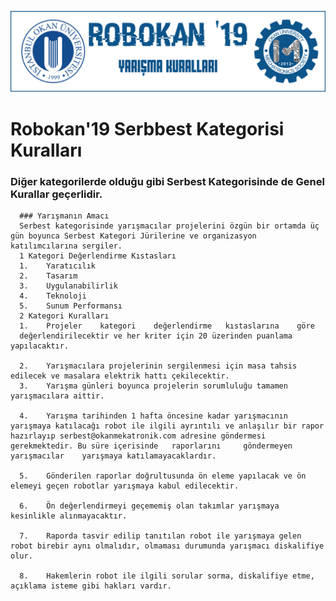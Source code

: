 ![Kurallar](img/genel.png)

# Robokan'19 Serbbest Kategorisi Kuralları

### Diğer kategorilerde olduğu gibi Serbest Kategorisinde de Genel Kurallar geçerlidir.

      ### Yarışmanın Amacı
      Serbest kategorisinde yarışmacılar projelerini özgün bir ortamda üç gün boyunca Serbest Kategori Jürilerine ve organizasyon katılımcılarına sergiler.  
      1 Kategori Değerlendirme Kıstasları  
      1.	Yaratıcılık   
      2.	Tasarım  
      3.	Uygulanabilirlik   
      4.	Teknoloji 
      5.	Sunum Performansı   
      2 Kategori Kuralları  
      1.	Projeler 	kategori 	değerlendirme 	kıstaslarına 	göre 
      değerlendirilecektir ve her kriter için 20 üzerinden puanlama yapılacaktır.  

      2.	Yarışmacılara projelerinin sergilenmesi için masa tahsis edilecek ve masalara elektrik hattı çekilecektir.
      3.	Yarışma günleri boyunca projelerin sorumluluğu tamamen yarışmacılara aittir. 
 
      4.	Yarışma tarihinden 1 hafta öncesine kadar yarışmacının yarışmaya katılacağı robot ile ilgili ayrıntılı ve anlaşılır bir rapor hazırlayıp serbest@okanmekatronik.com adresine göndermesi gerekmektedir. Bu süre içerisinde 	raporlarını 	göndermeyen 	yarışmacılar 	yarışmaya katılamayacaklardır.  

      5.	Gönderilen raporlar doğrultusunda ön eleme yapılacak ve ön elemeyi geçen robotlar yarışmaya kabul edilecektir.  

      6.	Ön değerlendirmeyi geçememiş olan takımlar yarışmaya kesinlikle alınmayacaktır. 

      7.	Raporda tasvir edilip tanıtılan robot ile yarışmaya gelen robot birebir aynı olmalıdır, olmaması durumunda yarışmacı diskalifiye olur.  

      8.	Hakemlerin robot ile ilgili sorular sorma, diskalifiye etme, açıklama isteme gibi hakları vardır.  

